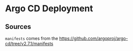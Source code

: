# Argo CD Deployment

## Sources

`manifests` comes from the <https://github.com/argoproj/argo-cd/tree/v2.7.1/manifests>
